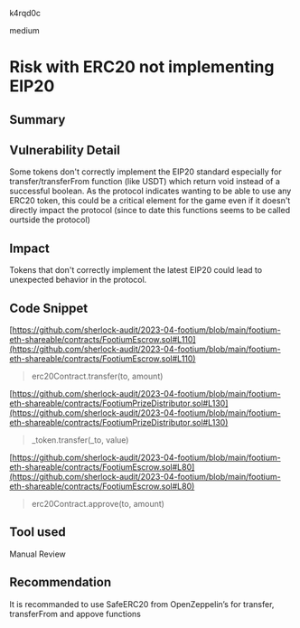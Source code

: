 k4rqd0c

medium

# Risk with ERC20 not implementing EIP20

## Summary

## Vulnerability Detail
Some tokens don't correctly implement the EIP20 standard especially for transfer/transferFrom function  (like USDT) which return void instead of a successful boolean.
As the protocol indicates wanting to be able to use any ERC20 token, this could be a critical element for the game even if it doesn't directly impact the protocol (since to date this functions seems to be called ourtside the protocol)

## Impact
Tokens that don't correctly implement the latest EIP20  could lead to unexpected behavior in the protocol. 

## Code Snippet

[https://github.com/sherlock-audit/2023-04-footium/blob/main/footium-eth-shareable/contracts/FootiumEscrow.sol#L110](https://github.com/sherlock-audit/2023-04-footium/blob/main/footium-eth-shareable/contracts/FootiumEscrow.sol#L110)   


>  erc20Contract.transfer(to, amount) 

[https://github.com/sherlock-audit/2023-04-footium/blob/main/footium-eth-shareable/contracts/FootiumPrizeDistributor.sol#L130](https://github.com/sherlock-audit/2023-04-footium/blob/main/footium-eth-shareable/contracts/FootiumPrizeDistributor.sol#L130)  

> _token.transfer(_to, value)

[https://github.com/sherlock-audit/2023-04-footium/blob/main/footium-eth-shareable/contracts/FootiumEscrow.sol#L80](https://github.com/sherlock-audit/2023-04-footium/blob/main/footium-eth-shareable/contracts/FootiumEscrow.sol#L80)   

> erc20Contract.approve(to, amount)

## Tool used
Manual Review

## Recommendation
It is recommanded to use SafeERC20 from OpenZeppelin’s for transfer, transferFrom and appove functions
